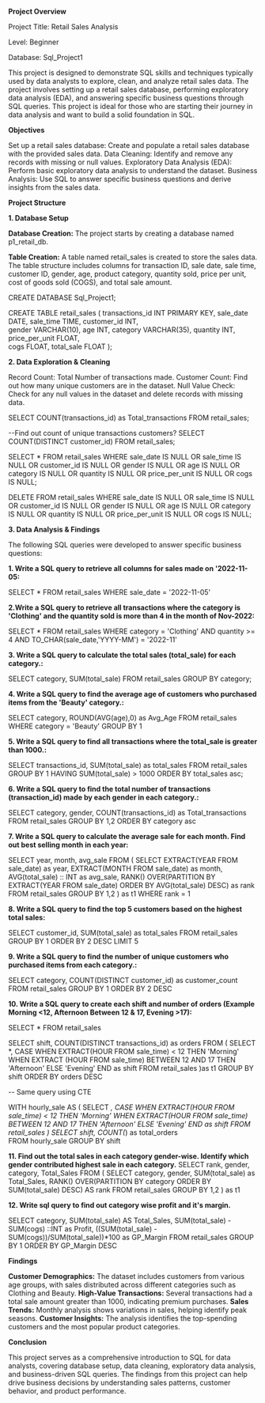 **Project Overview**

Project Title: Retail Sales Analysis

Level: Beginner

Database: Sql_Project1

This project is designed to demonstrate SQL skills and techniques typically used by data analysts to explore, clean, and analyze retail sales data. The project involves setting up a retail sales database, performing exploratory data analysis (EDA), and answering specific business questions through SQL queries. This project is ideal for those who are starting their journey in data analysis and want to build a solid foundation in SQL.

**Objectives**

Set up a retail sales database: Create and populate a retail sales database with the provided sales data.
Data Cleaning: Identify and remove any records with missing or null values.
Exploratory Data Analysis (EDA): Perform basic exploratory data analysis to understand the dataset.
Business Analysis: Use SQL to answer specific business questions and derive insights from the sales data.


**Project Structure**

**1. Database Setup**
   
**Database Creation:** The project starts by creating a database named p1_retail_db.

**Table Creation:** A table named retail_sales is created to store the sales data. The table structure includes columns for transaction ID, sale date, sale time, customer ID, gender, age, product category, quantity sold, price per unit, cost of goods sold (COGS), and total sale amount.

CREATE DATABASE Sql_Project1;

CREATE TABLE retail_sales
(
    transactions_id INT PRIMARY KEY,
    sale_date DATE,	
    sale_time TIME,
    customer_id INT,	
    gender VARCHAR(10),
    age INT,
    category VARCHAR(35),
    quantity INT,
    price_per_unit FLOAT,	
    cogs FLOAT,
    total_sale FLOAT
);

**2. Data Exploration & Cleaning**

Record Count: Total Number of transactions made.
Customer Count: Find out how many unique customers are in the dataset.
Null Value Check: Check for any null values in the dataset and delete records with missing data.

SELECT
	COUNT(transactions_id) as Total_transactions
FROM retail_sales;
	
--Find out count of unique transactions customers?
SELECT
	COUNT(DISTINCT customer_id)
FROM retail_sales;

SELECT * FROM retail_sales
WHERE 
    sale_date IS NULL OR sale_time IS NULL OR customer_id IS NULL OR 
    gender IS NULL OR age IS NULL OR category IS NULL OR 
    quantity IS NULL OR price_per_unit IS NULL OR cogs IS NULL;

DELETE FROM retail_sales
WHERE 
    sale_date IS NULL OR sale_time IS NULL OR customer_id IS NULL OR 
    gender IS NULL OR age IS NULL OR category IS NULL OR 
    quantity IS NULL OR price_per_unit IS NULL OR cogs IS NULL;

**3. Data Analysis & Findings**

The following SQL queries were developed to answer specific business questions:

**1. Write a SQL query to retrieve all columns for sales made on '2022-11-05:**

SELECT
	*
FROM retail_sales
WHERE sale_date = '2022-11-05'

**2.Write a SQL query to retrieve all transactions where the category is 'Clothing' and the quantity sold is more than 4 in the month of Nov-2022:**


SELECT
	*
FROM retail_sales
WHERE category = 'Clothing'
AND quantity >= 4
AND TO_CHAR(sale_date,'YYYY-MM') = '2022-11'

**3. Write a SQL query to calculate the total sales (total_sale) for each category.:**

SELECT
	category,
	SUM(total_sale)
FROM retail_sales
GROUP BY category;

**4. Write a SQL query to find the average age of customers who purchased items from the 'Beauty' category.:**

SELECT
	category,
	ROUND(AVG(age),0) as Avg_Age
FROM retail_sales
WHERE category = 'Beauty'
GROUP BY 1

**5. Write a SQL query to find all transactions where the total_sale is greater than 1000.:**

SELECT
	transactions_id,
	SUM(total_sale) as total_sales
FROM retail_sales
GROUP BY 1
HAVING SUM(total_sale) > 1000
ORDER BY total_sales asc;

**6. Write a SQL query to find the total number of transactions (transaction_id) made by each gender in each category.:**
	
SELECT
	category,
	gender,
	COUNT(transactions_id) as Total_transactions
FROM retail_sales
GROUP BY 1,2
ORDER BY category asc

**7. Write a SQL query to calculate the average sale for each month. Find out best selling month in each year:**

SELECT
	year,
	month,
	avg_sale
FROM
(
SELECT
	EXTRACT(YEAR FROM sale_date) as year,
	EXTRACT(MONTH FROM sale_date) as month,
	AVG(total_sale) :: INT as avg_sale,
	RANK() OVER(PARTITION BY EXTRACT(YEAR FROM sale_date) ORDER BY AVG(total_sale) DESC) as rank
FROM retail_sales
GROUP BY 1,2
) as t1
WHERE rank = 1

**8. Write a SQL query to find the top 5 customers based on the highest total sales:**

SELECT
	customer_id,
	SUM(total_sale) as total_sales
FROM retail_sales
GROUP BY 1
ORDER BY 2 DESC
LIMIT 5


**9. Write a SQL query to find the number of unique customers who purchased items from each category.:**

SELECT
	category,
	COUNT(DISTINCT customer_id) as customer_count
FROM retail_sales
GROUP BY 1
ORDER BY 2 DESC


**10. Write a SQL query to create each shift and number of orders (Example Morning <12, Afternoon Between 12 & 17, Evening >17):**

SELECT * FROM retail_sales

SELECT
	shift,
	COUNT(DISTINCT transactions_id) as orders
FROM
(
SELECT
	*,
	CASE
		WHEN EXTRACT(HOUR FROM sale_time) < 12 THEN 'Morning'
		WHEN EXTRACT (HOUR FROM sale_time) BETWEEN 12 AND 17 THEN 'Afternoon'
		ELSE 'Evening'
	END as shift
FROM retail_sales
)as t1
GROUP BY shift
ORDER BY orders DESC

-- Same query using CTE

WITH hourly_sale
AS
(
SELECT *,
    CASE
        WHEN EXTRACT(HOUR FROM sale_time) < 12 THEN 'Morning'
        WHEN EXTRACT(HOUR FROM sale_time) BETWEEN 12 AND 17 THEN 'Afternoon'
        ELSE 'Evening'
    END as shift
FROM retail_sales
)
SELECT 
    shift,
    COUNT(*) as total_orders    
FROM hourly_sale
GROUP BY shift

**11. Find out the total sales in each category gender-wise. Identify which gender contributed highest sale in each category.**
SELECT
	rank,
	gender,
	category,
	Total_Sales
FROM
(
SELECT
	category,
	gender,
	SUM(total_sale) as Total_Sales,
	RANK() OVER(PARTITION BY category ORDER BY SUM(total_sale) DESC) AS rank
FROM retail_sales
GROUP BY 1,2
) as t1

**12. Write sql query to find out category wise profit and it's margin.**

SELECT
	category,
	SUM(total_sale) AS Total_Sales,
	SUM(total_sale) - SUM(cogs) ::INT as Profit,
	((SUM(total_sale) - SUM(cogs))/SUM(total_sale))*100 as GP_Margin
FROM retail_sales
GROUP BY 1
ORDER BY GP_Margin DESC

**Findings**

**Customer Demographics:** The dataset includes customers from various age groups, with sales distributed across different categories such as Clothing and Beauty.
**High-Value Transactions:** Several transactions had a total sale amount greater than 1000, indicating premium purchases.
**Sales Trends:** Monthly analysis shows variations in sales, helping identify peak seasons.
**Customer Insights:** The analysis identifies the top-spending customers and the most popular product categories.

**Conclusion**

This project serves as a comprehensive introduction to SQL for data analysts, covering database setup, data cleaning, exploratory data analysis, and business-driven SQL queries. The findings from this project can help drive business decisions by understanding sales patterns, customer behavior, and product performance.

